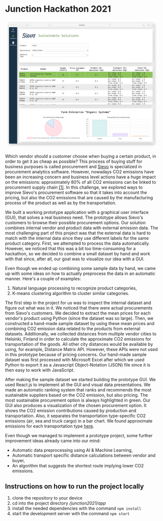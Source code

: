 # Junction Hackathon 2021

![Preview](img/preview.png)

Which vendor should a customer choose when buying a certain product, in order to get it as cheap as possible? This process of buying stuff for business purposes is called procurement and [Sievo](https://sievo.com/) is specialized in procurement analytics software. However, nowadays CO2 emissions have been an increasing concern and business level actions have a huge impact on the emissions: approximately 80% of all CO2 emissions can be linked to procurement supply chain [[1]](https://blog.sievo.com/sievo-launches-solution-to-track-carbon-footprint-across-the-supply-chain). In this challenge, we explored ways to improve Sievo's procurement software so that it takes into account the pricing, but also the CO2 emissions that are caused by the manufacturing process of the product as well as by the transportation.

We built a working prototype application with a graphical user interface (GUI), that solves a real business need. The prototype allows Sievo's customers to browse their possible procurement options. Our solution combines internal vendor and product data with external emission data. The most challenging part of this project was that the external data is hard to match with the internal data since they use different labels for the same product category. First, we attempted to process the data automatically. However, we noticed that this was a bit too time-consuming for a hackathon, so we decided to combine a small dataset by hand and work with that since, after all, our goal was to visualize our idea with a GUI.

Even though we ended up combining some sample data by hand, we came up with some ideas on how to actually preprocess the data in an automatic manner. Here's a couple of examples:

1. Natural language processing to recognize product categories,
2. K-means clustering algorithm to cluster similar categories.

The first step in the project for us was to inspect the internal dataset and figure out what was in it. We noticed that there were actual procurements from Sievo's customers. We decided to extract the mean prices for each vendor's product using Python (since the dataset was so large). Then, we constructed a hand-made sample dataset by using these mean prices and combining CO2 emission data related to the products from external datasets. Additionally, we collected distances from multiple vendor cities to Helsinki, Finland in order to calculate the approximate CO2 emissions for transportation of the goods. All other city distances would be available by using, for example, Distance Matrix API. However, these APIs were not used in this prototype because of pricing concerns. Our hand-made sample dataset was first processed with Microsoft Excel after which we used Python to export it as a Javascript Object-Notation (JSON) file since it is then easy to work with JavaScript.

After making the sample dataset we started building the prototype GUI. We used React.js to implement all the GUI and visual data presentations. We made an automatic ranking system that ranks and recommends the most sustainable suppliers based on the CO2 emission, but also pricing. The most sustainable procurement option is always highlighted in green. Our GUI also produces a visualization of the chosen procurement option. It shows the CO2 emission contributions caused by production and transportation. Also, it separates the transportation type-specific CO2 emissions (air, sea and truck cargo) in a bar chart. We found approximate emissions for each transportation type [here](https://timeforchange.org/co2-emissions-for-shipping-of-goods/).

Even though we managed to implement a prototype project, some further improvement ideas already came into our mind:

- Automatic data preprocessing using AI & Machine Learning,
- Automatic transport specific distance calculations between vendor and buyer,
- An algorithm that suggests the shortest route implying lower CO2 emissions.

## Instructions on how to run the project locally

1. clone the repository to your device
2. cd into the project directory _/junction2021/app_
3. install the needed dependencies with the command `npm install`
4. start the development server with the command `npm start`
